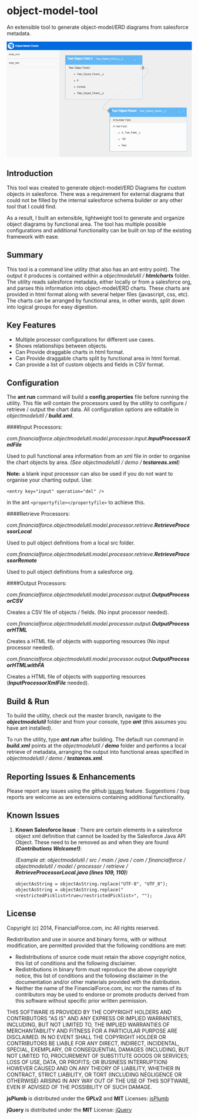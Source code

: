 object-model-tool
=================

An extensible tool to generate object-model/ERD diagrams from salesforce metadata.

![Screenshot of the created artifact](/img/example.png)

Introduction
------------

This tool was created to generate object-model/ERD Diagrams for custom objects in salesforce. There was a requirement for external diagrams that could not be filled by the internal salesforce schema builder or any other tool that I could find.

As a result, I built an extensible, lightweight tool to generate and organize object diagrams by functional area. The tool has multiple possible configurations and additional functionality can be built on top of the existing framework with ease.

Summary
-------

This tool is a command line utility (that also has an ant entry point). The output it produces is contained within a _objectmodelutil / **htmlcharts**_ folder. The utility reads salesforce metadata, either locally or from a salesforce org, and parses this information into object-model/ERD charts. These charts are provided in html format along with several helper files (javascript, css, etc). The charts can be arranged by functional area, in other words, split down into logical groups for easy digestion.

Key Features
------------

* Multiple processor configurations for different use cases.
* Shows relationships between objects.
* Can Provide draggable charts in html format.
* Can Provide draggable charts split by functional area in html format.
* Can provide a list of custom objects and fields in CSV format.

Configuration
-------------

The **ant run** command will build a **config.properties** file before running the utility. This file will contain the processors used by the utility to configure / retrieve / output the chart data. All configuration options are editable in *objectmodelutil / __build.xml__*.

####Input Processors:
    
_com.financialforce.objectmodelutil.model.processor.input.**InputProcessorXmlFile**_
    
Used to pull functional area information from an xml file in order to organise the chart objects by area. *(See objectmodelutil / demo / __testareas.xml__)*

**Note:** a blank input processor can also be used if you do not want to organise your charting output. Use:
```
<entry key="input" operation="del" />
```
in the ant ```<propertyfile></propertyfile>``` to achieve this.

####Retrieve Processors:

_com.financialforce.objectmodelutil.model.processor.retrieve.**RetrieveProcessorLocal**_

Used to pull object definitions from a local src folder.

_com.financialforce.objectmodelutil.model.processor.retrieve.**RetrieveProcessorRemote**_

Used to pull object definitions from a salesforce org.

####Output Processors:

_com.financialforce.objectmodelutil.model.processor.output.**OutputProcessorCSV**_

Creates a CSV file of objects / fields. (No input processor needed).

_com.financialforce.objectmodelutil.model.processor.output.**OutputProcessorHTML**_

Creates a HTML file of objects with supporting resources (No input processor needed).

_com.financialforce.objectmodelutil.model.processor.output.**OutputProcessorHTMLwithFA**_

Creates a HTML file of objects with supporting resources (_**InputProcessorXmlFile**_ needed).

Build & Run
-----------

To build the utility, check out the master branch, navigate to the **_objectmodelutil_** folder and from your console, type **_ant_** (this assumes you have ant installed).

To run the utility, type **_ant run_** after building. The default run command in **_build.xml_** points at the _objectmodelutil / **demo**_ folder and performs a local retrieve of metadata, arranging the output into functional areas specified in _objectmodelutil / demo / **testareas.xml**_.

Reporting Issues & Enhancements
-------------------------------

Please report any issues using the github [issues](https://github.com/financialforcedev/object-model-tool/issues) feature. Suggestions / bug reports are welcome as are extensions containing additional functionality.

Known Issues 
------------

1.   **Known Salesforce Issue** : There are certain elements in a salesforce object xml definition that cannot be loaded by the Salesforce Java API Object. These need to be removed as and when they are found _**(Contributions Welcome!)**_:

     *(Example at: objectmodelutil / src / main / java / com / financialforce / objectmodelutil / model / processor / retrieve      / __RetrieveProcessorLocal.java (lines 109, 110)__)* 
     
     ```
     objectAsString = objectAsString.replace("UTF-8", "UTF_8");
     objectAsString = objectAsString.replace("<restrictedPicklist>true</restrictedPicklist>", "");
     ```

License
-------

Copyright (c) 2014, FinancialForce.com, inc
All rights reserved.

Redistribution and use in source and binary forms, with or without modification, 
are permitted provided that the following conditions are met:
- Redistributions of source code must retain the above copyright notice, 
     this list of conditions and the following disclaimer.
- Redistributions in binary form must reproduce the above copyright notice, 
     this list of conditions and the following disclaimer in the documentation 
     and/or other materials provided with the distribution.
- Neither the name of the FinancialForce.com, inc nor the names of its contributors 
     may be used to endorse or promote products derived from this software without 
     specific prior written permission.

THIS SOFTWARE IS PROVIDED BY THE COPYRIGHT HOLDERS AND CONTRIBUTORS "AS IS" AND 
 ANY EXPRESS OR IMPLIED WARRANTIES, INCLUDING, BUT NOT LIMITED TO, THE IMPLIED WARRANTIES 
 OF MERCHANTABILITY AND FITNESS FOR A PARTICULAR PURPOSE ARE DISCLAIMED. IN NO EVENT SHALL 
 THE COPYRIGHT HOLDER OR CONTRIBUTORS BE LIABLE FOR ANY DIRECT, INDIRECT, INCIDENTAL, SPECIAL, 
 EXEMPLARY, OR CONSEQUENTIAL DAMAGES (INCLUDING, BUT NOT LIMITED TO, PROCUREMENT OF SUBSTITUTE GOODS
 OR SERVICES; LOSS OF USE, DATA, OR PROFITS; OR BUSINESS INTERRUPTION) HOWEVER CAUSED AND ON ANY THEORY
 OF LIABILITY, WHETHER IN CONTRACT, STRICT LIABILITY, OR TORT (INCLUDING NEGLIGENCE OR OTHERWISE)
 ARISING IN ANY WAY OUT OF THE USE OF THIS SOFTWARE, EVEN IF ADVISED OF THE POSSIBILITY OF SUCH DAMAGE.

**jsPlumb** is distributed under the **GPLv2** and **MIT** Licenses: [jsPlumb](http://www.jsplumb.org)

**jQuery** is distributed under the **MIT** License: [jQuery](http://jquery.com)
